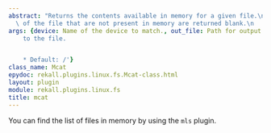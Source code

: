 ```yaml
---
abstract: "Returns the contents available in memory for a given file.\n\n    Ranges\
  \ of the file that are not present in memory are returned blank.\n    "
args: {device: Name of the device to match., out_file: Path for output file., path: 'Path
    to the file.


    * Default: /'}
class_name: Mcat
epydoc: rekall.plugins.linux.fs.Mcat-class.html
layout: plugin
module: rekall.plugins.linux.fs
title: mcat
---
```


You can find the list of files in memory by using the `mls` plugin.
